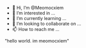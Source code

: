 - 👋 Hi, I’m @Meomocxiem
- 👀 I’m interested in ...
- 🌱 I’m currently learning ...
- 💞️ I’m looking to collaborate on ...
- 📫 How to reach me ...

<!---
Meomocxiem/Meomocxiem is a ✨ special ✨ repository because its `README.md` (this file) appears on your GitHub profile.
You can click the Preview link to take a look at your changes.
--->
"hello world. im meomocxiem"
